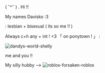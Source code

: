 ( ˆ꒳ˆ )  . Hi !!

My names Davisko :3

: lesbian + bisexual ( its so me !! ) 

Always c+h any + int ! <3 「 on ponytown ! 」 : 

![dandys-world-shelly](https://github.com/user-attachments/assets/6c764c2e-71bc-4162-9117-4d70a9919408)

me and you !!

My silly hubby --> ![roblox-forsaken-roblox](https://github.com/user-attachments/assets/f17f87ee-8a4a-46dc-849b-e5b9e6b95395)
